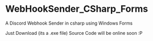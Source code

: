 # WebHookSender_CSharp_Forms
A Discord Webhook Sender in csharp using Windows Forms

Just Download (its a .exe file)
Source Code will be online soon :P
